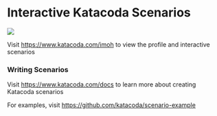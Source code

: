 # Interactive Katacoda Scenarios

[![](http://shields.katacoda.com/katacoda/imoh/count.svg)](https://www.katacoda.com/imoh "Get your profile on Katacoda.com")

Visit https://www.katacoda.com/imoh to view the profile and interactive scenarios

### Writing Scenarios
Visit https://www.katacoda.com/docs to learn more about creating Katacoda scenarios

For examples, visit https://github.com/katacoda/scenario-example
